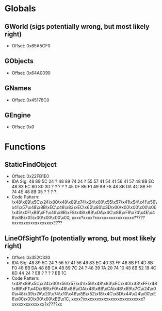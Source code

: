 # Globals
## GWorld (sigs potentially wrong, but most likely right)
- Offset: 0x65A5CF0

## GObjects
- Offset: 0x64A0090

## GNames
- Offset: 0x45176C0

## GEngine
- Offset: 0x0


# Functions
## StaticFindObject
- Offset: 0x22FB1E0
- IDA Sig: 48 89 5C 24 ? 48 89 74 24 ? 55 57 41 54 41 56 41 57 48 8B EC 48 83 EC 60 80 3D ? ? ? ? ? 45 0F B6 F1 49 8B F8 48 8B DA 4C 8B F9 74 4E 48 8B 05 ? ? ? ?
- Code Pattern: \x48\x89\x5C\x24\x00\x48\x89\x74\x24\x00\x55\x57\x41\x54\x41\x56\x41\x57\x48\x8B\xEC\x48\x83\xEC\x60\x80\x3D\x00\x00\x00\x00\x00\x45\x0F\xB6\xF1\x49\x8B\xF8\x48\x8B\xDA\x4C\x8B\xF9\x74\x4E\x48\x8B\x05\x00\x00\x00\x00, xxxx?xxxx?xxxxxxxxxxxxxxxxx?????xxxxxxxxxxxxxxxxxx????

## LineOfSightTo (potentially wrong, but most likely right)
- Offset: 0x352C330
- IDA Sig: 48 89 5C 24 ? 56 57 41 56 48 83 EC 40 33 FF 48 8B F1 4D 8B F0 48 8B DA 48 8B CA 48 89 7C 24 ? 48 39 7A 20 74 10 48 8B 52 18 4C 8D 44 24 ? E8 ? ? ? ? EB 1C
- Code Pattern: \x48\x89\x5C\x24\x00\x56\x57\x41\x56\x48\x83\xEC\x40\x33\xFF\x48\x8B\xF1\x4D\x8B\xF0\x48\x8B\xDA\x48\x8B\xCA\x48\x89\x7C\x24\x00\x48\x39\x7A\x20\x74\x10\x48\x8B\x52\x18\x4C\x8D\x44\x24\x00\xE8\x00\x00\x00\x00\xEB\x1C, xxxx?xxxxxxxxxxxxxxxxxxxxxxxxxx?xxxxxxxxxxxxxx?x????xx
